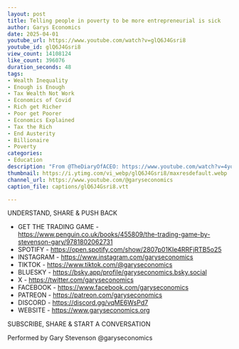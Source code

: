 ```yaml
---
layout: post
title: Telling people in poverty to be more entrepreneurial is sick
author: Garys Economics
date: 2025-04-01
youtube_url: https://www.youtube.com/watch?v=glQ6J4Gsri8
youtube_id: glQ6J4Gsri8
view_count: 14108124
like_count: 396076
duration_seconds: 48
tags:
- Wealth Inequality
- Enough is Enough
- Tax Wealth Not Work
- Economics of Covid
- Rich get Richer
- Poor get Poorer
- Economics Explained
- Tax the Rich
- End Austerity
- Billionaire
- Poverty
categories:
- Education
description: "From @TheDiaryOfACEO: https://www.youtube.com/watch?v=4yohVh4qcas&ab_channel=TheDiaryOfACEO"
thumbnail: https://i.ytimg.com/vi_webp/glQ6J4Gsri8/maxresdefault.webp
channel_url: https://www.youtube.com/@garyseconomics
caption_file: captions/glQ6J4Gsri8.vtt

---
```


UNDERSTAND, SHARE & PUSH BACK

- GET THE TRADING GAME - https://www.penguin.co.uk/books/455809/the-trading-game-by-stevenson-gary/9781802062731
- SPOTIFY - https://open.spotify.com/show/2807p01KIe4RRFjRTB5o25
- INSTAGRAM  - https://www.instagram.com/garyseconomics
- TIKTOK - https://www.tiktok.com/@garyseconomics
- BLUESKY - https://bsky.app/profile/garyseconomics.bsky.social
- X - https://twitter.com/garyseconomics
- FACEBOOK - https://www.facebook.com/garyseconomics
- PATREON - https://patreon.com/garyseconomics
- DISCORD - https://discord.gg/vqME6WsPd7
- WEBSITE - https://www.garyseconomics.org

SUBSCRIBE, SHARE & START A CONVERSATION

Performed by Gary Stevenson
@garyseconomics

